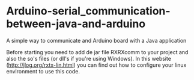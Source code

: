 # Arduino-serial_communication-between-java-and-arduino
A simple way to communicate and Arduino board with a Java application

Before starting you need to add de jar file RXRXcomm to your project and also the so's files (or dll's if you're using Windows).
In this website (http://jlog.org/rxtx-lin.html) you can find out how to configure your linux environment to use this code. 
